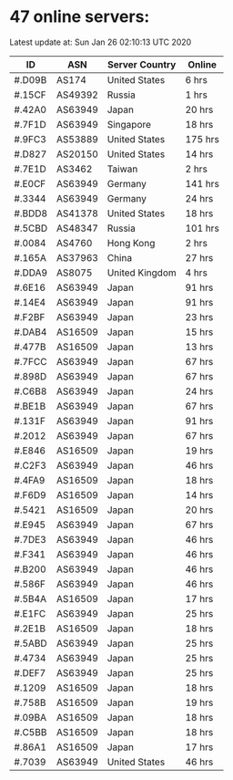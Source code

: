 # 47 online servers:

Latest update at: Sun Jan 26 02:10:13 UTC 2020

| ID | ASN | Server Country | Online |
| -- | --- | -------------- | ------ |
| #.D09B | AS174 | United States | 6 hrs |
| #.15CF | AS49392 | Russia | 1 hrs |
| #.42A0 | AS63949 | Japan | 20 hrs |
| #.7F1D | AS63949 | Singapore | 18 hrs |
| #.9FC3 | AS53889 | United States | 175 hrs |
| #.D827 | AS20150 | United States | 14 hrs |
| #.7E1D | AS3462 | Taiwan | 2 hrs |
| #.E0CF | AS63949 | Germany | 141 hrs |
| #.3344 | AS63949 | Germany | 24 hrs |
| #.BDD8 | AS41378 | United States | 18 hrs |
| #.5CBD | AS48347 | Russia | 101 hrs |
| #.0084 | AS4760 | Hong Kong | 2 hrs |
| #.165A | AS37963 | China | 27 hrs |
| #.DDA9 | AS8075 | United Kingdom | 4 hrs |
| #.6E16 | AS63949 | Japan | 91 hrs |
| #.14E4 | AS63949 | Japan | 91 hrs |
| #.F2BF | AS63949 | Japan | 23 hrs |
| #.DAB4 | AS16509 | Japan | 15 hrs |
| #.477B | AS16509 | Japan | 13 hrs |
| #.7FCC | AS63949 | Japan | 67 hrs |
| #.898D | AS63949 | Japan | 67 hrs |
| #.C6B8 | AS63949 | Japan | 24 hrs |
| #.BE1B | AS63949 | Japan | 67 hrs |
| #.131F | AS63949 | Japan | 91 hrs |
| #.2012 | AS63949 | Japan | 67 hrs |
| #.E846 | AS16509 | Japan | 19 hrs |
| #.C2F3 | AS63949 | Japan | 46 hrs |
| #.4FA9 | AS16509 | Japan | 18 hrs |
| #.F6D9 | AS16509 | Japan | 14 hrs |
| #.5421 | AS16509 | Japan | 20 hrs |
| #.E945 | AS63949 | Japan | 67 hrs |
| #.7DE3 | AS63949 | Japan | 46 hrs |
| #.F341 | AS63949 | Japan | 46 hrs |
| #.B200 | AS63949 | Japan | 46 hrs |
| #.586F | AS63949 | Japan | 46 hrs |
| #.5B4A | AS16509 | Japan | 17 hrs |
| #.E1FC | AS63949 | Japan | 25 hrs |
| #.2E1B | AS16509 | Japan | 18 hrs |
| #.5ABD | AS63949 | Japan | 25 hrs |
| #.4734 | AS63949 | Japan | 25 hrs |
| #.DEF7 | AS63949 | Japan | 25 hrs |
| #.1209 | AS16509 | Japan | 18 hrs |
| #.758B | AS16509 | Japan | 19 hrs |
| #.09BA | AS16509 | Japan | 18 hrs |
| #.C5BB | AS16509 | Japan | 18 hrs |
| #.86A1 | AS16509 | Japan | 17 hrs |
| #.7039 | AS63949 | United States | 46 hrs |

